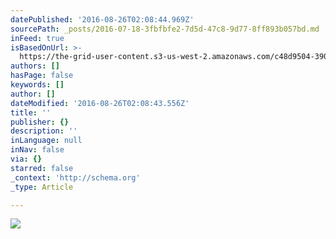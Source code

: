 ```yaml
---
datePublished: '2016-08-26T02:08:44.969Z'
sourcePath: _posts/2016-07-18-3fbfbfe2-7d5d-47c8-9d77-8ff893b057bd.md
inFeed: true
isBasedOnUrl: >-
  https://the-grid-user-content.s3-us-west-2.amazonaws.com/c48d9504-390e-474f-ac14-5166ac4ac57a.jpg
authors: []
hasPage: false
keywords: []
author: []
dateModified: '2016-08-26T02:08:43.556Z'
title: ''
publisher: {}
description: ''
inLanguage: null
inNav: false
via: {}
starred: false
_context: 'http://schema.org'
_type: Article

---
```

![](https://the-grid-user-content.s3-us-west-2.amazonaws.com/c48d9504-390e-474f-ac14-5166ac4ac57a.jpg)